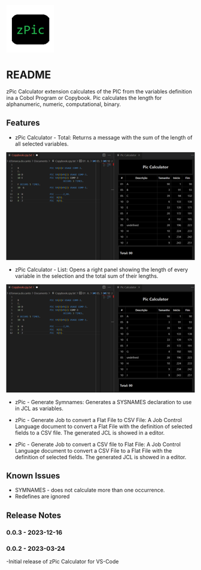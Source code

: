 ![Icon.png](images/Icon.png)
# README

zPic Calculator extension calculates of the PIC from the variables definition ina a Cobol Program or Copybook. Pic calculates the length for alphanumeric, numeric, computational, binary.


## Features


- zPic Calculator - Total: Returns a message with the sum of the length of all selected variables.

![zPicTotal.png](images/zPicList.png)


- zPic Calculator - List: Opens a right panel showing the length of every variable in the selection and the total sum of their lengths.


![zPicList.png](images/zPicList.png)


- zPic - Generate Symnames: Generates a SYSNAMES declaration to use in JCL as variables.

- zPic - Generate Job to convert a Flat File to CSV File: A Job Control Language document to convert a Flat File with the definition of selected fields to a CSV file. The generated JCL is showed in a editor.

- zPic - Generate Job to convert a CSV file to Flat File: A Job Control Language document to convert a CSV File to a Flat File with the definition of selected fields. The generated JCL is showed in a editor.


## Known Issues

- SYMNAMES - does not calculate more than one occurrence.
- Redefines are ignored

## Release Notes

### 0.0.3 - 2023-12-16
### 0.0.2 - 2023-03-24

-Initial release of zPic Calculator for VS-Code
